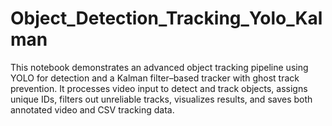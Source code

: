 # Object_Detection_Tracking_Yolo_Kalman
This notebook demonstrates an advanced object tracking pipeline using YOLO for detection and a Kalman filter–based tracker with ghost track prevention. It processes video input to detect and track objects, assigns unique IDs, filters out unreliable tracks, visualizes results, and saves both annotated video and CSV tracking data.
